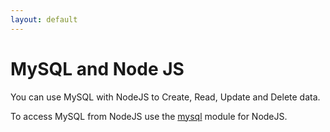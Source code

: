 ```yaml
---
layout: default
---
```


# MySQL and Node JS

You can use MySQL with NodeJS to Create, Read, Update and Delete data.

To access MySQL from NodeJS use the [mysql](https://www.npmjs.com/package/mysql) module for NodeJS.
